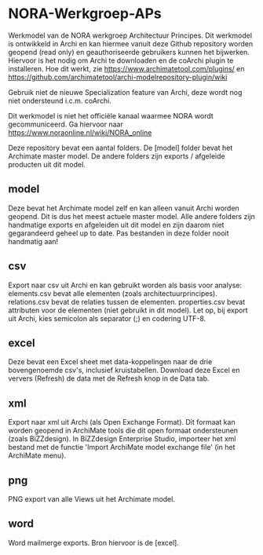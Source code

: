 # NORA-Werkgroep-APs
Werkmodel van de NORA werkgroep Architectuur Principes. Dit werkmodel is ontwikkeld in Archi en kan hiermee vanuit deze Github repository worden geopend (read only) en geauthoriseerde gebruikers kunnen het bijwerken. Hiervoor is het nodig om Archi te downloaden en de coArchi plugin te installeren. Hoe dit werkt, zie https://www.archimatetool.com/plugins/ en https://github.com/archimatetool/archi-modelrepository-plugin/wiki

Gebruik niet de nieuwe Specialization feature van Archi, deze wordt nog niet ondersteund i.c.m. coArchi.

Dit werkmodel is niet het officiële kanaal waarmee NORA wordt gecommuniceerd. Ga hiervoor naar https://www.noraonline.nl/wiki/NORA_online

Deze repository bevat een aantal folders. De [model] folder bevat het Archimate master model. De andere folders zijn exports / afgeleide producten uit dit model.

## model
Deze bevat het Archimate model zelf en kan alleen vanuit Archi worden geopend. Dit is dus het meest actuele master model. Alle andere folders zijn handmatige exports en afgeleiden uit dit model en zijn daarom niet gegarandeerd geheel up to date. Pas bestanden in deze folder nooit handmatig aan!

## csv
Export naar csv uit Archi en kan gebruikt worden als basis voor analyse:
elements.csv bevat alle elementen (zoals architectuurprincipes).
relations.csv bevat de relaties tussen de elementen.
properties.csv bevat attributen voor de elementen (niet gebruikt in dit model).
Let op, bij export uit Archi, kies semicolon als separator (;) en codering UTF-8.

## excel
Deze bevat een Excel sheet met data-koppelingen naar de drie bovengenoemde csv's, inclusief kruistabellen. Download deze Excel en ververs (Refresh) de data met de Refresh knop in de Data tab.

## xml
Export naar xml uit Archi (als Open Exchange Format). Dit formaat kan worden geopend in ArchiMate tools die dit open formaat ondersteunen (zoals BiZZdesign). In BiZZdesign Enterprise Studio, importeer het xml bestand met de functie 'Import ArchiMate model exchange file' (in het ArchiMate menu).

## png
PNG export van alle Views uit het Archimate model.

## word
Word mailmerge exports. Bron hiervoor is de [excel].

